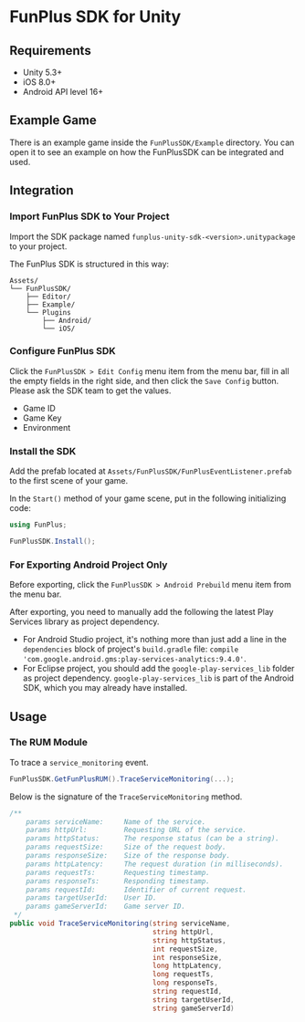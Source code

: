 # FunPlus SDK for Unity

## Requirements

* Unity 5.3+
* iOS 8.0+
* Android API level 16+

## Example Game

There is an example game inside the `FunPlusSDK/Example` directory. You can open it to see an example on how the FunPlusSDK can be integrated and used.

## Integration

### Import FunPlus SDK to Your Project

Import the SDK package named `funplus-unity-sdk-<version>.unitypackage` to your project.

The FunPlus SDK is structured in this way:

```shell
Assets/
└── FunPlusSDK/
    ├── Editor/
    ├── Example/
    └── Plugins
        ├── Android/
        └── iOS/
```

### Configure FunPlus SDK

Click the `FunPlusSDK > Edit Config` menu item from the menu bar, fill in all the empty fields in the right side, and then click the `Save Config` button. Please ask the SDK team to get the values.

* Game ID
* Game Key
* Environment

### Install the SDK

Add the prefab located at `Assets/FunPlusSDK/FunPlusEventListener.prefab` to the first scene of your game.

In the `Start()` method of your game scene, put in the following initializing code:

```csharp
using FunPlus;

FunPlusSDK.Install();
```

### For Exporting Android Project Only

Before exporting, click the `FunPlusSDK > Android Prebuild` menu item from the menu bar.

After exporting, you need to manually add the following the latest Play Services library as project dependency.

* For Android Studio project, it's nothing more than just add a line in the `dependencies` block of project's `build.gradle` file: `compile 'com.google.android.gms:play-services-analytics:9.4.0'`.
* For Eclipse project, you should add the `google-play-services_lib` folder as project dependency. `google-play-services_lib` is part of the Android SDK, which you may already have installed.

## Usage

### The RUM Module

To trace a `service_monitoring` event.

```csharp
FunPlusSDK.GetFunPlusRUM().TraceServiceMonitoring(...);
```

Below is the signature of the `TraceServiceMonitoring` method.

```csharp
/**
    params serviceName:		Name of the service.
    params httpUrl:			Requesting URL of the service.
    params httpStatus:		The response status (can be a string).
    params requestSize:		Size of the request body.
    params responseSize:	Size of the response body.
    params httpLatency:		The request duration (in milliseconds).
    params requestTs:		Requesting timestamp.
    params responseTs:		Responding timestamp.
    params requestId:		Identifier of current request.
    params targetUserId:	User ID.
    params gameServerId:	Game server ID.
 */
public void TraceServiceMonitoring(string serviceName,
                                   string httpUrl,
                                   string httpStatus,
                                   int requestSize,
                                   int responseSize,
                                   long httpLatency,
                                   long requestTs,
                                   long responseTs,
                                   string requestId,
                                   string targetUserId,
                                   string gameServerId)
```
